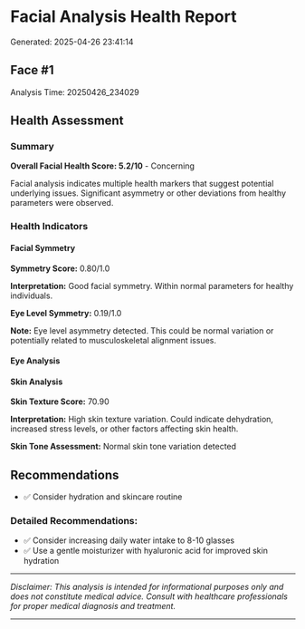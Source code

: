 # Facial Analysis Health Report

Generated: 2025-04-26 23:41:14

## Face #1

Analysis Time: 20250426_234029

## Health Assessment

### Summary

**Overall Facial Health Score: 5.2/10** - Concerning

Facial analysis indicates multiple health markers that suggest potential underlying issues. Significant asymmetry or other deviations from healthy parameters were observed.

### Health Indicators

#### Facial Symmetry

**Symmetry Score:** 0.80/1.0

**Interpretation:** Good facial symmetry. Within normal parameters for healthy individuals.

**Eye Level Symmetry:** 0.19/1.0

**Note:** Eye level asymmetry detected. This could be normal variation or potentially related to musculoskeletal alignment issues.

#### Eye Analysis

#### Skin Analysis

**Skin Texture Score:** 70.90

**Interpretation:** High skin texture variation. Could indicate dehydration, increased stress levels, or other factors affecting skin health.

**Skin Tone Assessment:** Normal skin tone variation detected

## Recommendations

- ✅ Consider hydration and skincare routine

### Detailed Recommendations:

- ✅ Consider increasing daily water intake to 8-10 glasses
- ✅ Use a gentle moisturizer with hyaluronic acid for improved skin hydration

---

*Disclaimer: This analysis is intended for informational purposes only and does not constitute medical advice. Consult with healthcare professionals for proper medical diagnosis and treatment.*

---
